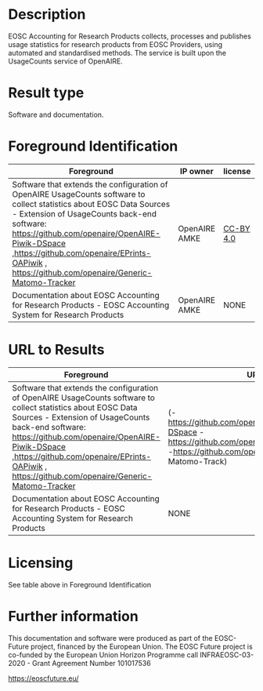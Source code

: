 # Description

EOSC Accounting for Research Products collects, processes and publishes usage statistics for research products from EOSC Providers, using automated and standardised methods. The service is built upon the UsageCounts service of OpenAIRE.

# Result type

Software and documentation.

# Foreground Identification

| Foreground | IP owner | license|
|------------|----------|--------|
|Software that extends the configuration of OpenAIRE UsageCounts software to collect statistics about EOSC Data Sources - Extension of UsageCounts back-end software: https://github.com/openaire/OpenAIRE-Piwik-DSpace ,https://github.com/openaire/EPrints-OAPiwik , https://github.com/openaire/Generic-Matomo-Tracker | OpenAIRE AMKE |[CC-BY 4.0](https://creativecommons.org/licenses/by/4.0/deed.es)|
|Documentation about EOSC Accounting for Research Products - EOSC Accounting System for Research Products|OpenAIRE AMKE|NONE|

# URL to Results

| Foreground | URL|
|------------|----------|
|Software that extends the configuration of OpenAIRE UsageCounts software to collect statistics about EOSC Data Sources - Extension of UsageCounts back-end software: https://github.com/openaire/OpenAIRE-Piwik-DSpace ,https://github.com/openaire/EPrints-OAPiwik , https://github.com/openaire/Generic-Matomo-Tracker| (-https://github.com/openaire/OpenAIREPiwik-DSpace -https://github.com/openaire/EPrintsOAPiwik -https://github.com/openaire/Generic- Matomo-Track)|
|Documentation about EOSC Accounting for Research Products - EOSC Accounting System for Research Products| NONE |

# Licensing
See table above in Foreground Identification

# Further information
This documentation and software were produced as part of the EOSC-Future project, financed by the European Union.
The EOSC Future project is co-funded by the European Union Horizon Programme call INFRAEOSC-03-2020 - Grant Agreement Number 101017536

https://eoscfuture.eu/


